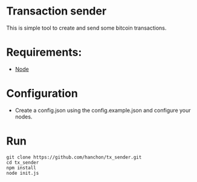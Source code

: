 # Transaction sender

This is simple tool to create and send some bitcoin transactions.

# Requirements:

* [Node](https://docs.hanchon.io/utils/install-node-version-manager)


# Configuration

* Create a config.json using the config.example.json and configure your nodes.


# Run

```
git clone https://github.com/hanchon/tx_sender.git
cd tx_sender
npm install
node init.js
```
